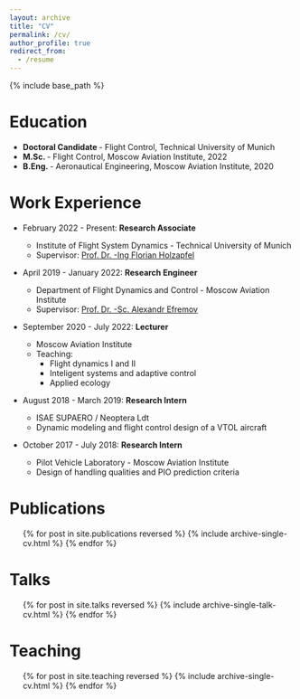 ```yaml
---
layout: archive
title: "CV"
permalink: /cv/
author_profile: true
redirect_from:
  - /resume
---
```


{% include base_path %}

Education
======
* <strong> Doctoral Candidate </strong> - Flight Control, Technical University of Munich 
* <strong> M.Sc. </strong> - Flight Control, Moscow Aviation Institute, 2022
* <strong> B.Eng. </strong> - Aeronautical Engineering, Moscow Aviation Institute, 2020

Work Experience
======
* February 2022 - Present: <strong> Research Associate </strong>
  * Institute of Flight System Dynamics - Technical University of Munich
  * Supervisor: <a href="https://www.professoren.tum.de/en/holzapfel-florian" target="_blank">Prof. Dr. -Ing Florian Holzapfel</a>

* April 2019 - January 2022: <strong> Research Engineer </strong>
  * Department of Flight Dynamics and Control - Moscow Aviation Institute
  * Supervisor: <a href="https://mai.ru/content/people/index.php?ID=7782" target="_blank">Prof. Dr. -Sc. Alexandr Efremov</a> 

* September 2020 - July 2022: <strong> Lecturer </strong>
  * Moscow Aviation Institute
  * Teaching: 
    * Flight dynamics I and II
    * Inteligent systems and adaptive control
    * Applied ecology

* August 2018 - March 2019: <strong> Research Intern </strong>
  * ISAE SUPAERO / Neoptera Ldt
  * Dynamic modeling and flight control design of a VTOL aircraft

* October 2017 - July 2018: <strong> Research Intern </strong>
  * Pilot Vehicle Laboratory - Moscow Aviation Institute
  * Design of handling qualities and PIO prediction criteria
  
<!-- Skills
======
* Skill 1
* Skill 2
  * Sub-skill 2.1
  * Sub-skill 2.2
  * Sub-skill 2.3
* Skill 3 -->

Publications
======
  <ul>{% for post in site.publications reversed %}
    {% include archive-single-cv.html %}
  {% endfor %}</ul>
  
Talks
======
  <ul>{% for post in site.talks reversed %}
    {% include archive-single-talk-cv.html %}
  {% endfor %}</ul>
  
Teaching
======
  <ul>{% for post in site.teaching reversed %}
    {% include archive-single-cv.html %}
  {% endfor %}</ul>
  
<!-- Service and leadership
======
* Currently signed in to 43 different slack teams -->
